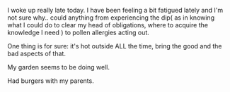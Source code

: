 I woke up really late today. I have been feeling a bit fatigued lately and I'm not sure why.. could anything from experiencing the dip( as in knowing what I could do to clear my head of obligations, where to acquire the knowledge I need ) to pollen allergies acting out. 

One thing is for sure: it's hot outside ALL the time, bring the good and the bad aspects of that. 

My garden seems to be doing well. 

Had burgers with my parents.